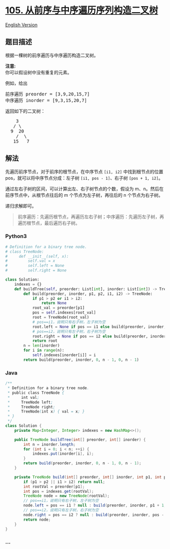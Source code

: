 # [105. 从前序与中序遍历序列构造二叉树](https://leetcode-cn.com/problems/construct-binary-tree-from-preorder-and-inorder-traversal)

[English Version](https://github.com/yanglr/leetcode-ac/blob/master/assets/0100-0199/0105.Construct%20Binary%20Tree%20from%20Preorder%20and%20Inorder%20Traversal/README_EN.md)

## 题目描述

<!-- 这里写题目描述 -->

<p>根据一棵树的前序遍历与中序遍历构造二叉树。</p>

<p><strong>注意:</strong><br>
你可以假设树中没有重复的元素。</p>

<p>例如，给出</p>

<pre>前序遍历 preorder =&nbsp;[3,9,20,15,7]
中序遍历 inorder = [9,3,15,20,7]</pre>

<p>返回如下的二叉树：</p>

<pre>    3
   / \
  9  20
    /  \
   15   7</pre>


## 解法

<!-- 这里可写通用的实现逻辑 -->

先遍历前序节点，对于前序的根节点，在中序节点 `[i1, i2]` 中找到根节点的位置 pos，就可以将中序节点分成：左子树 `[i1, pos - 1]`、右子树 `[pos + 1, i2]`。

通过左右子树的区间，可以计算出左、右子树节点的个数，假设为 m、n。然后在前序节点中，从根节点往后的 m 个节点为左子树，再往后的 n 个节点为右子树。

递归求解即可。

> 前序遍历：先遍历根节点，再遍历左右子树；中序遍历：先遍历左子树，再遍历根节点，最后遍历右子树。

<!-- tabs:start -->

### **Python3**

<!-- 这里可写当前语言的特殊实现逻辑 -->

```python
# Definition for a binary tree node.
# class TreeNode:
#     def __init__(self, x):
#         self.val = x
#         self.left = None
#         self.right = None

class Solution:
    indexes = {}
    def buildTree(self, preorder: List[int], inorder: List[int]) -> TreeNode:
        def build(preorder, inorder, p1, p2, i1, i2) -> TreeNode:
            if p1 > p2 or i1 > i2:
                return None
            root_val = preorder[p1]
            pos = self.indexes[root_val]
            root = TreeNode(root_val)
            # pos==i1，说明只有右子树，左子树为空
            root.left = None if pos == i1 else build(preorder, inorder, p1 + 1, p1 - i1 + pos, i1, pos - 1)
            # pos==i2，说明只有左子树，右子树为空
            root.right = None if pos == i2 else build(preorder, inorder, p1 - i1 + pos + 1, p2, pos + 1, i2)
            return root
        n = len(inorder)
        for i in range(n):
            self.indexes[inorder[i]] = i
        return build(preorder, inorder, 0, n - 1, 0, n - 1)
```

### **Java**

<!-- 这里可写当前语言的特殊实现逻辑 -->

```java
/**
 * Definition for a binary tree node.
 * public class TreeNode {
 *     int val;
 *     TreeNode left;
 *     TreeNode right;
 *     TreeNode(int x) { val = x; }
 * }
 */
class Solution {
    private Map<Integer, Integer> indexes = new HashMap<>();

    public TreeNode buildTree(int[] preorder, int[] inorder) {
        int n = inorder.length;
        for (int i = 0; i < n; ++i) {
            indexes.put(inorder[i], i);
        }
        return build(preorder, inorder, 0, n - 1, 0, n - 1);
    }

    private TreeNode build(int[] preorder, int[] inorder, int p1, int p2, int i1, int i2) {
        if (p1 > p2 || i1 > i2) return null;
        int rootVal = preorder[p1];
        int pos = indexes.get(rootVal);
        TreeNode node = new TreeNode(rootVal);
        // pos==i1，说明只有右子树，左子树为空
        node.left = pos == i1 ? null : build(preorder, inorder, p1 + 1, pos - i1 + p1, i1, pos - 1);
        // pos==i2，说明只有左子树，右子树为空
        node.right = pos == i2 ? null : build(preorder, inorder, pos - i1 + p1 + 1, p2, pos + 1, i2);
        return node;
    }
}
```

### **...**

```

```

<!-- tabs:end -->
